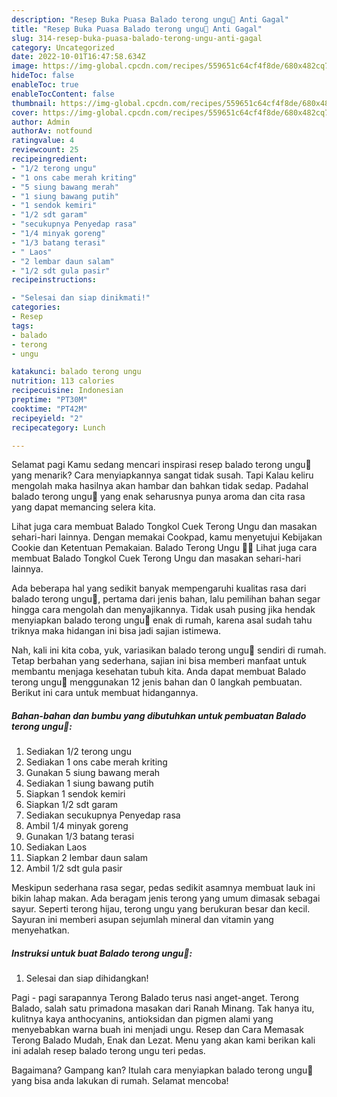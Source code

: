 ```yaml
---
description: "Resep Buka Puasa Balado terong ungu🍆 Anti Gagal"
title: "Resep Buka Puasa Balado terong ungu🍆 Anti Gagal"
slug: 314-resep-buka-puasa-balado-terong-ungu-anti-gagal
category: Uncategorized
date: 2022-10-01T16:47:58.634Z
image: https://img-global.cpcdn.com/recipes/559651c64cf4f8de/680x482cq70/balado-terong-ungu-foto-resep-utama.jpg
hideToc: false
enableToc: true
enableTocContent: false
thumbnail: https://img-global.cpcdn.com/recipes/559651c64cf4f8de/680x482cq70/balado-terong-ungu-foto-resep-utama.jpg
cover: https://img-global.cpcdn.com/recipes/559651c64cf4f8de/680x482cq70/balado-terong-ungu-foto-resep-utama.jpg
author: Admin
authorAv: notfound
ratingvalue: 4
reviewcount: 25
recipeingredient:
- "1/2 terong ungu"
- "1 ons cabe merah kriting"
- "5 siung bawang merah"
- "1 siung bawang putih"
- "1 sendok kemiri"
- "1/2 sdt garam"
- "secukupnya Penyedap rasa"
- "1/4 minyak goreng"
- "1/3 batang terasi"
- " Laos"
- "2 lembar daun salam"
- "1/2 sdt gula pasir"
recipeinstructions:

- "Selesai dan siap dinikmati!"
categories:
- Resep
tags:
- balado
- terong
- ungu

katakunci: balado terong ungu 
nutrition: 113 calories
recipecuisine: Indonesian
preptime: "PT30M"
cooktime: "PT42M"
recipeyield: "2"
recipecategory: Lunch

---
```



Selamat pagi Kamu sedang mencari inspirasi resep balado terong ungu🍆 yang menarik? Cara menyiapkannya sangat tidak susah. Tapi Kalau keliru mengolah maka hasilnya akan hambar dan bahkan tidak sedap. Padahal balado terong ungu🍆 yang enak seharusnya punya aroma dan cita rasa yang dapat memancing selera kita.


Lihat juga cara membuat Balado Tongkol Cuek Terong Ungu dan masakan sehari-hari lainnya. Dengan memakai Cookpad, kamu menyetujui Kebijakan Cookie dan Ketentuan Pemakaian. Balado Terong Ungu 🍆🍆 Lihat juga cara membuat Balado Tongkol Cuek Terong Ungu dan masakan sehari-hari lainnya.

Ada beberapa hal yang sedikit banyak mempengaruhi kualitas rasa dari balado terong ungu🍆, pertama dari jenis bahan, lalu pemilihan bahan segar hingga cara mengolah dan menyajikannya. Tidak usah pusing jika hendak menyiapkan balado terong ungu🍆 enak di rumah, karena asal sudah tahu triknya maka hidangan ini bisa jadi sajian istimewa.


Nah, kali ini kita coba, yuk, variasikan balado terong ungu🍆 sendiri di rumah. Tetap berbahan yang sederhana, sajian ini bisa memberi manfaat untuk membantu menjaga kesehatan tubuh kita. Anda dapat membuat Balado terong ungu🍆 menggunakan 12 jenis bahan dan 0 langkah pembuatan. Berikut ini cara untuk membuat hidangannya.

<!--inarticleads1-->

##### Bahan-bahan dan bumbu yang dibutuhkan untuk pembuatan Balado terong ungu🍆:

1. Sediakan 1/2 terong ungu
1. Sediakan 1 ons cabe merah kriting
1. Gunakan 5 siung bawang merah
1. Sediakan 1 siung bawang putih
1. Siapkan 1 sendok kemiri
1. Siapkan 1/2 sdt garam
1. Sediakan secukupnya Penyedap rasa
1. Ambil 1/4 minyak goreng
1. Gunakan 1/3 batang terasi
1. Sediakan  Laos
1. Siapkan 2 lembar daun salam
1. Ambil 1/2 sdt gula pasir


Meskipun sederhana rasa segar, pedas sedikit asamnya membuat lauk ini bikin lahap makan. Ada beragam jenis terong yang umum dimasak sebagai sayur. Seperti terong hijau, terong ungu yang berukuran besar dan kecil. Sayuran ini memberi asupan sejumlah mineral dan vitamin yang menyehatkan. 

<!--inarticleads2-->

##### Instruksi untuk buat Balado terong ungu🍆:


1. Selesai dan siap dihidangkan!

Pagi - pagi sarapannya Terong Balado terus nasi anget-anget. Terong Balado, salah satu primadona masakan dari Ranah Minang. Tak hanya itu, kulitnya kaya anthocyanins, antioksidan dan pigmen alami yang menyebabkan warna buah ini menjadi ungu. Resep dan Cara Memasak Terong Balado Mudah, Enak dan Lezat. Menu yang akan kami berikan kali ini adalah resep balado terong ungu teri pedas. 

Bagaimana? Gampang kan? Itulah cara menyiapkan balado terong ungu🍆 yang bisa anda lakukan di rumah. Selamat mencoba!
